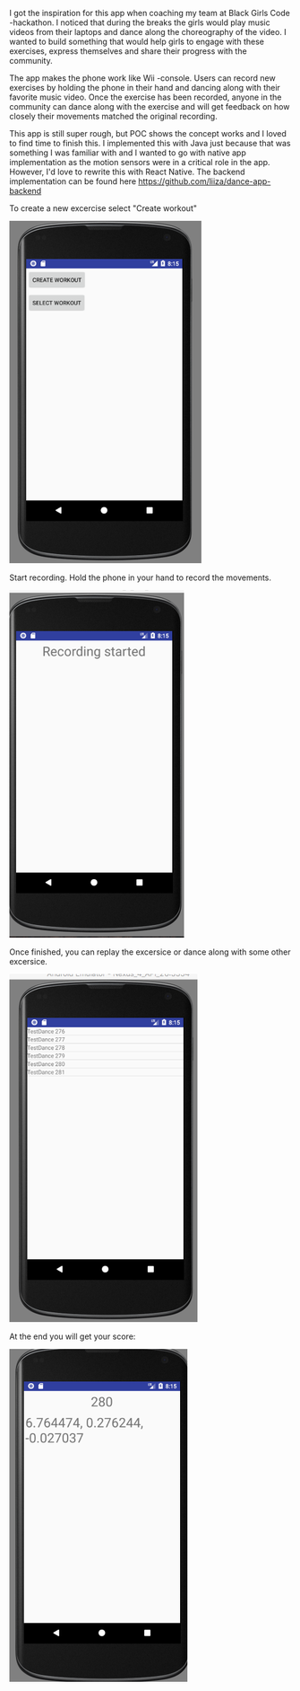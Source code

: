 
I got the inspiration for this app when coaching my team at Black Girls Code -hackathon. 
I noticed that during the breaks the girls would play music videos from their laptops and dance along the choreography of the video.
I wanted to build something that would help girls to engage with these exercises, express themselves and share their progress with the community.

The app makes the phone work like Wii -console. Users can record new exercises by holding the phone in their hand and dancing along with their favorite music video.
Once the exercise has been recorded, anyone in the community can dance along with the exercise and will get feedback on how closely their movements matched the original recording. 

This app is still super rough, but POC shows the concept works and I loved to find time to finish this.
I implemented this with Java just because that was something I was familiar with and I wanted to go with native app implementation as the motion sensors were in a critical role in the app. However, I'd love to rewrite this with React Native. The backend implementation can be found here https://github.com/liiza/dance-app-backend


To create a new excercise select "Create workout"

![screenshot1](https://github.com/liiza/dance-app/blob/master/app/src/main/java/com/example/liisa/screenshots/Screen%20Shot%202017-11-26%20at%208.15.18%20PM.png "Start")

Start recording. Hold the phone in your hand to record the movements.

![screenshot2](https://github.com/liiza/dance-app/blob/master/app/src/main/java/com/example/liisa/screenshots/Screen%20Shot%202017-11-26%20at%208.16.10%20PM.png "Start recording")

Once finished, you can replay the excersice or dance along with some other excersice.

![screenshot3](https://github.com/liiza/dance-app/blob/master/app/src/main/java/com/example/liisa/screenshots/Screen%20Shot%202017-11-26%20at%208.15.40%20PM.png)

At the end you will get your score:

![screensho4](https://github.com/liiza/dance-app/blob/master/app/src/main/java/com/example/liisa/screenshots/Screen%20Shot%202017-11-26%20at%208.15.57%20PM.png)


